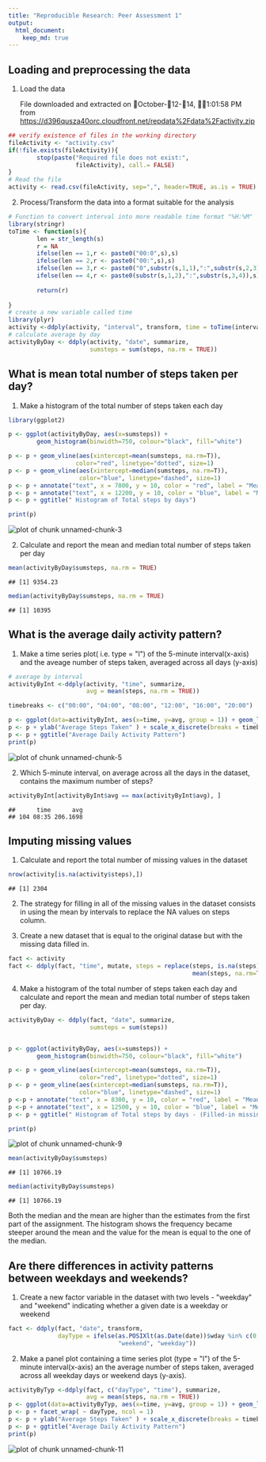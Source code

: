 ```yaml
---
title: "Reproducible Research: Peer Assessment 1"
output: 
  html_document:
    keep_md: true
---
```



## Loading and preprocessing the data

1. Load the data

   File downloaded and extracted on October-12-14, 1:01:58 PM from
   https://d396qusza40orc.cloudfront.net/repdata%2Fdata%2Factivity.zip

```r
## verify existence of files in the working directory
fileActivity <- "activity.csv"
if(!file.exists(fileActivity)){
        stop(paste("Required file does not exist:",
                   fileActivity), call.= FALSE)
}
# Read the file
activity <- read.csv(fileActivity, sep=",", header=TRUE, as.is = TRUE)
```
2. Process/Transform the data into a format suitable for the analysis

```r
# Function to convert interval into more readable time format "%H:%M"
library(stringr)
toTime <- function(s){
        len = str_length(s)
        r = NA
        ifelse(len == 1,r <- paste0("00:0",s),s)
        ifelse(len == 2,r <- paste0("00:",s),s)
        ifelse(len == 3,r <- paste0("0",substr(s,1,1),":",substr(s,2,3)),s)
        ifelse(len == 4,r <- paste0(substr(s,1,2),":",substr(s,3,4)),s)
        
        return(r)
        
}
# create a new variable called time
library(plyr)
activity <-ddply(activity, "interval", transform, time = toTime(interval))
# calculate average by day
activityByDay <- ddply(activity, "date", summarize,
                       sumsteps = sum(steps, na.rm = TRUE))
```

## What is mean total number of steps taken per day?

1. Make a histogram of the total number of steps taken each day


```r
library(ggplot2)

p <- ggplot(activityByDay, aes(x=sumsteps)) + 
        geom_histogram(binwidth=750, colour="black", fill="white")

p <- p + geom_vline(aes(xintercept=mean(sumsteps, na.rm=T)),   
                   color="red", linetype="dotted", size=1)
p <- p + geom_vline(aes(xintercept=median(sumsteps, na.rm=T)),   
                    color="blue", linetype="dashed", size=1)
p <- p + annotate("text", x = 7800, y = 10, color = "red", label = "Mean")
p <- p + annotate("text", x = 12200, y = 10, color = "blue", label = "Median")
p <- p + ggtitle(" Histogram of Total steps by days")

print(p)
```

![plot of chunk unnamed-chunk-3](figure/unnamed-chunk-3-1.png) 

2.  Calculate and report the mean and median total number of steps taken per day


```r
mean(activityByDay$sumsteps, na.rm = TRUE)
```

```
## [1] 9354.23
```

```r
median(activityByDay$sumsteps, na.rm = TRUE)
```

```
## [1] 10395
```
## What is the average daily activity pattern?

1. Make a time series plot( i.e. type = "l") of the 5-minute interval(x-axis)
   and the aveage number of steps taken, averaged across all days (y-axis)
   

```r
# average by interval
activityByInt <-ddply(activity, "time", summarize,
                      avg = mean(steps, na.rm = TRUE))

timebreaks <- c("00:00", "04:00", "08:00", "12:00", "16:00", "20:00")

p <- ggplot(data=activityByInt, aes(x=time, y=avg, group = 1)) + geom_line()
p <- p + ylab("Average Steps Taken" ) + scale_x_discrete(breaks = timebreaks)
p <- p + ggtitle("Average Daily Activity Pattern")
print(p)
```

![plot of chunk unnamed-chunk-5](figure/unnamed-chunk-5-1.png) 

2. Which 5-minute interval, on average across all the days in the dataset, contains the
   maximum number of steps?
   

```r
activityByInt[activityByInt$avg == max(activityByInt$avg), ]
```

```
##      time      avg
## 104 08:35 206.1698
```

## Imputing missing values

1. Calculate and report the total number of missing values in the dataset


```r
nrow(activity[is.na(activity$steps),])
```

```
## [1] 2304
```

2. The strategy for filling in all of the missing values in the dataset consists
   in using the mean by intervals to replace the NA values on steps column.
   
3. Create a new dataset that is equal to the original datase but with the
   missing data filled in.
   

```r
fact <- activity
fact <- ddply(fact, "time", mutate, steps = replace(steps, is.na(steps),
                                                    mean(steps, na.rm=TRUE)))
```

4. Make a histogram of the total number of steps taken each day and calculate
   and report the mean and median total number of steps taken per day.


```r
activityByDay <- ddply(fact, "date", summarize,
                       sumsteps = sum(steps))


p <- ggplot(activityByDay, aes(x=sumsteps)) + 
        geom_histogram(binwidth=750, colour="black", fill="white")

p <- p + geom_vline(aes(xintercept=mean(sumsteps, na.rm=T)),   
                    color="red", linetype="dotted", size=1)
p <- p + geom_vline(aes(xintercept=median(sumsteps, na.rm=T)),   
                    color="blue", linetype="dashed", size=1)
p <-p + annotate("text", x = 8300, y = 10, color = "red", label = "Mean")
p <-p + annotate("text", x = 12500, y = 10, color = "blue", label = "Median")
p <- p + ggtitle(" Histogram of Total steps by days - (Filled-in missing values)")

print(p)
```

![plot of chunk unnamed-chunk-9](figure/unnamed-chunk-9-1.png) 

```r
mean(activityByDay$sumsteps)
```

```
## [1] 10766.19
```

```r
median(activityByDay$sumsteps)
```

```
## [1] 10766.19
```

Both the median and the mean are higher than the estimates from the first part of the assignment. The histogram shows the frequency became steeper around the mean and the value for the mean is equal to the one of the median.

## Are there differences in activity patterns between weekdays and weekends?

1. Create a new factor variable in the dataset with two levels - "weekday" and
   "weekend" indicating whether a given date is a weekday or weekend
   

```r
fact <- ddply(fact, "date", transform,
              dayType = ifelse(as.POSIXlt(as.Date(date))$wday %in% c(0,6),
                               "weekend", "weekday"))
```

2. Make a panel plot containing a time series plot (type = "l") of the 5-minute interval(x-axis)
   an the average number of steps taken, averaged across all weekday days or weekend days (y-axis).
   

```r
activityByTyp <-ddply(fact, c("dayType", "time"), summarize,
                      avg = mean(steps, na.rm = TRUE))                                                    
p <- ggplot(data=activityByTyp, aes(x=time, y=avg, group = 1)) + geom_line()
p <- p + facet_wrap( ~ dayType, ncol = 1)
p <- p + ylab("Average Steps Taken" ) + scale_x_discrete(breaks = timebreaks)
p <- p + ggtitle("Average Daily Activity Pattern")
print(p)
```

![plot of chunk unnamed-chunk-11](figure/unnamed-chunk-11-1.png) 
